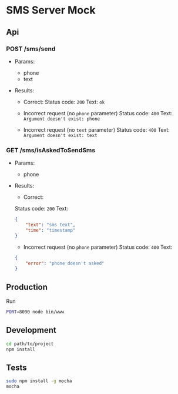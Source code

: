 # SMS Server Mock

## Api

### POST /sms/send

- Params:
	- phone
	- text

- Results:
	- Correct:
Status code: `200`
Text: `ok`

	- Incorrect request (no `phone` parameter)
Status code: `400`
Text: `Argument doesn't exist: phone`

	- Incorrect request (no `text` parameter)
Status code: `400`
Text: `Argument doesn't exist: text`

### GET /sms/isAskedToSendSms

- Params: 
	- phone

- Results:
	- Correct:

	Status code: `200`
	Text: 
	```json
	{
		"text": "sms text",
		"time": "timestamp"
	}
	```

	- Incorrect request (no `phone` parameter)
	Status code: `400`
	Text: 
	```json
	{
		"error": "phone doesn't asked"
	}
	```

## Production

Run

```bash
PORT=8090 node bin/www
```

## Development

```bash
cd path/to/project
npm install 
```

## Tests

```bash
sudo npm install -g mocha
mocha
```
